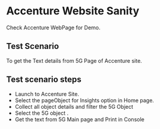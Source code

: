 # Accenture Website Sanity 
Check Accenture WebPage for Demo.

## Test Scenario 
To get the  Text details from 5G Page of Accenture site.

## Test scenario steps
* Launch to Accenture Site.
* Select the pageObject  for Insights option in Home page.
* Collect all object details and filter the 5G Object
* Select the 5G object .
* Get the text from 5G Main page and Print in Console
